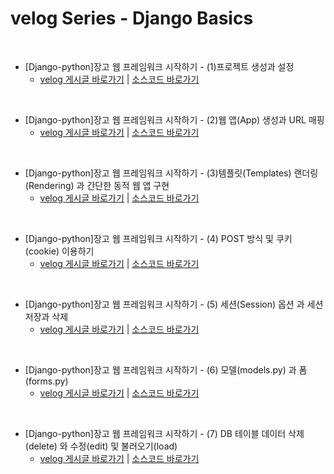 # velog Series - Django Basics
<br>

- [Django-python]장고 웹 프레임워크 시작하기 - (1)프로젝트 생성과 설정
   - [velog 게시글 바로가기](https://velog.io/@kimjihong/Django-python장고-웹-애플리케이션-시작하기-1프로젝트-생성과-) | [소스코드 바로가기](https://github.com/JiHongKim98/velog-post/tree/main/django-basic/basic-1-to-3)
<br>

- [Django-python]장고 웹 프레임워크 시작하기 - (2)웹 앱(App) 생성과 URL 매핑
   - [velog 게시글 바로가기](https://velog.io/@kimjihong/Django-python장고-웹-프레임워크-시작하기-2웹-앱App-생성과-URL-매핑) | [소스코드 바로가기](https://github.com/JiHongKim98/velog-post/tree/main/django-basic/basic-1-to-3)
<br>

- [Django-python]장고 웹 프레임워크 시작하기 - (3)템플릿(Templates) 랜더링(Rendering) 과 간단한 동적 웹 앱 구현
   - [velog 게시글 바로가기](https://velog.io/@kimjihong/Django-python장고-웹-프레임워크-시작하기-3템플릿templates-설정) | [소스코드 바로가기](https://github.com/JiHongKim98/velog-post/tree/main/django-basic/basic-1-to-3)
<br>

- [Django-python]장고 웹 프레임워크 시작하기 - (4) POST 방식 및 쿠키(cookie) 이용하기
   - [velog 게시글 바로가기](https://velog.io/@kimjihong/Django-python장고-웹-프레임워크-시작하기-4-POST-방식-및-쿠키cookie-이용하기) | [소스코드 바로가기](https://github.com/JiHongKim98/velog-post/tree/main/django-basic/basic-4)
<br>

- [Django-python]장고 웹 프레임워크 시작하기 - (5) 세션(Session) 옵션 과 세션 저장과 삭제
   - [velog 게시글 바로가기](https://velog.io/@kimjihong/Django-python장고-웹-프레임워크-시작하기-5-세션Session-옵션-과-세션-저장과-삭제) | [소스코드 바로가기](https://github.com/JiHongKim98/velog-post/tree/main/django-basic/basic-5)
<br>

- [Django-python]장고 웹 프레임워크 시작하기 - (6) 모델(models.py) 과 폼(forms.py)
   - [velog 게시글 바로가기](https://velog.io/@kimjihong/Django-python장고-웹-프레임워크-시작하기-6-모델models.py-과-폼forms.py-설정-과-응용) | [소스코드 바로가기](https://github.com/JiHongKim98/velog-post/tree/main/django-basic/basic-6)
<br>

- [Django-python]장고 웹 프레임워크 시작하기 - (7) DB 테이블 데이터 삭제(delete) 와 수정(edit) 및 불러오기(load)
   - [velog 게시글 바로가기](https://velog.io/@kimjihong/Django-python장고-웹-프레임워크-시작하기-7-DB-테이블-데이터-삭제delete-와-수정edit-및-불러오기load) | [소스코드 바로가기](https://github.com/JiHongKim98/velog-post/tree/main/django-basic/basic-7)
<br>
